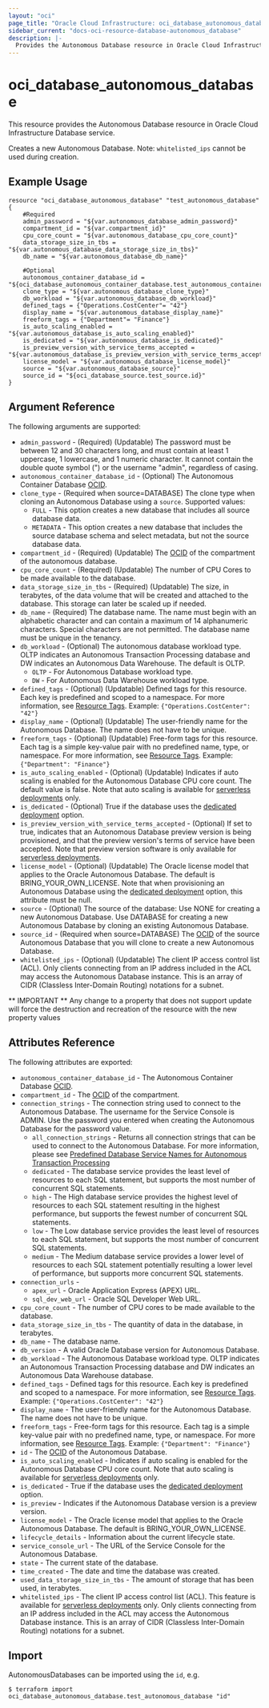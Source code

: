 ```yaml
---
layout: "oci"
page_title: "Oracle Cloud Infrastructure: oci_database_autonomous_database"
sidebar_current: "docs-oci-resource-database-autonomous_database"
description: |-
  Provides the Autonomous Database resource in Oracle Cloud Infrastructure Database service
---
```


# oci_database_autonomous_database
This resource provides the Autonomous Database resource in Oracle Cloud Infrastructure Database service.

Creates a new Autonomous Database.
Note: `whitelisted_ips` cannot be used during creation.


## Example Usage

```hcl
resource "oci_database_autonomous_database" "test_autonomous_database" {
	#Required
	admin_password = "${var.autonomous_database_admin_password}"
	compartment_id = "${var.compartment_id}"
	cpu_core_count = "${var.autonomous_database_cpu_core_count}"
	data_storage_size_in_tbs = "${var.autonomous_database_data_storage_size_in_tbs}"
	db_name = "${var.autonomous_database_db_name}"

	#Optional
	autonomous_container_database_id = "${oci_database_autonomous_container_database.test_autonomous_container_database.id}"
	clone_type = "${var.autonomous_database_clone_type}"
	db_workload = "${var.autonomous_database_db_workload}"
	defined_tags = {"Operations.CostCenter"= "42"}
	display_name = "${var.autonomous_database_display_name}"
	freeform_tags = {"Department"= "Finance"}
	is_auto_scaling_enabled = "${var.autonomous_database_is_auto_scaling_enabled}"
	is_dedicated = "${var.autonomous_database_is_dedicated}"
	is_preview_version_with_service_terms_accepted = "${var.autonomous_database_is_preview_version_with_service_terms_accepted}"
	license_model = "${var.autonomous_database_license_model}"
	source = "${var.autonomous_database_source}"
	source_id = "${oci_database_source.test_source.id}"
}
```

## Argument Reference

The following arguments are supported:

* `admin_password` - (Required) (Updatable) The password must be between 12 and 30 characters long, and must contain at least 1 uppercase, 1 lowercase, and 1 numeric character. It cannot contain the double quote symbol (") or the username "admin", regardless of casing.
* `autonomous_container_database_id` - (Optional) The Autonomous Container Database [OCID](https://docs.cloud.oracle.com/iaas/Content/General/Concepts/identifiers.htm).
* `clone_type` - (Required when source=DATABASE) The clone type when cloning an Autonomous Database using a `source`. Supported values:
    * `FULL` - This option creates a new database that includes all source database data.
    * `METADATA` - This option creates a new database that includes the source database schema and select metadata, but not the source database data.
* `compartment_id` - (Required) (Updatable) The [OCID](https://docs.cloud.oracle.com/iaas/Content/General/Concepts/identifiers.htm) of the compartment of the autonomous database.
* `cpu_core_count` - (Required) (Updatable) The number of CPU Cores to be made available to the database.
* `data_storage_size_in_tbs` - (Required) (Updatable) The size, in terabytes, of the data volume that will be created and attached to the database. This storage can later be scaled up if needed. 
* `db_name` - (Required) The database name. The name must begin with an alphabetic character and can contain a maximum of 14 alphanumeric characters. Special characters are not permitted. The database name must be unique in the tenancy.
* `db_workload` - (Optional) The autonomous database workload type. OLTP indicates an Autonomous Transaction Processing database and DW indicates an Autonomous Data Warehouse. The default is OLTP.
    * `OLTP` - For Autonomous Database workload type.
    * `DW` - For Autonomous Data Warehouse workload type.
* `defined_tags` - (Optional) (Updatable) Defined tags for this resource. Each key is predefined and scoped to a namespace. For more information, see [Resource Tags](https://docs.cloud.oracle.com/iaas/Content/General/Concepts/resourcetags.htm).  Example: `{"Operations.CostCenter": "42"}` 
* `display_name` - (Optional) (Updatable) The user-friendly name for the Autonomous Database. The name does not have to be unique.
* `freeform_tags` - (Optional) (Updatable) Free-form tags for this resource. Each tag is a simple key-value pair with no predefined name, type, or namespace. For more information, see [Resource Tags](https://docs.cloud.oracle.com/iaas/Content/General/Concepts/resourcetags.htm).  Example: `{"Department": "Finance"}` 
* `is_auto_scaling_enabled` - (Optional) (Updatable) Indicates if auto scaling is enabled for the Autonomous Database CPU core count. The default value is false. Note that auto scaling is available for [serverless deployments](https://docs.cloud.oracle.com/iaas/Content/Database/Concepts/adboverview.htm#AEI) only. 
* `is_dedicated` - (Optional) True if the database uses the [dedicated deployment](https://docs.cloud.oracle.com/iaas/Content/Database/Concepts/adbddoverview.htm) option. 
* `is_preview_version_with_service_terms_accepted` - (Optional) If set to true, indicates that an Autonomous Database preview version is being provisioned, and that the preview version's terms of service have been accepted. Note that preview version software is only available for [serverless deployments](https://docs.cloud.oracle.com/iaas/Content/Database/Concepts/adboverview.htm#AEI). 
* `license_model` - (Optional) (Updatable) The Oracle license model that applies to the Oracle Autonomous Database. The default is BRING_YOUR_OWN_LICENSE. Note that when provisioning an Autonomous Database using the [dedicated deployment](https://docs.cloud.oracle.com/iaas/Content/Database/Concepts/adbddoverview.htm) option, this attribute must be null. 
* `source` - (Optional) The source of the database: Use NONE for creating a new Autonomous Database. Use DATABASE for creating a new Autonomous Database by cloning an existing Autonomous Database. 
* `source_id` - (Required when source=DATABASE) The [OCID](https://docs.cloud.oracle.com/iaas/Content/General/Concepts/identifiers.htm) of the source Autonomous Database that you will clone to create a new Autonomous Database.
* `whitelisted_ips` - (Optional) (Updatable) The client IP access control list (ACL). Only clients connecting from an IP address included in the ACL may access the Autonomous Database instance. This is an array of CIDR (Classless Inter-Domain Routing) notations for a subnet.

** IMPORTANT **
Any change to a property that does not support update will force the destruction and recreation of the resource with the new property values

## Attributes Reference

The following attributes are exported:

* `autonomous_container_database_id` - The Autonomous Container Database [OCID](https://docs.cloud.oracle.com/iaas/Content/General/Concepts/identifiers.htm).
* `compartment_id` - The [OCID](https://docs.cloud.oracle.com/iaas/Content/General/Concepts/identifiers.htm) of the compartment.
* `connection_strings` - The connection string used to connect to the Autonomous Database. The username for the Service Console is ADMIN. Use the password you entered when creating the Autonomous Database for the password value.
	* `all_connection_strings` - Returns all connection strings that can be used to connect to the Autonomous Database. For more information, please see [Predefined Database Service Names for Autonomous Transaction Processing](https://docs.oracle.com/en/cloud/paas/atp-cloud/atpug/connect-predefined.html#GUID-9747539B-FD46-44F1-8FF8-F5AC650F15BE) 
	* `dedicated` - The database service provides the least level of resources to each SQL statement, but supports the most number of concurrent SQL statements.
	* `high` - The High database service provides the highest level of resources to each SQL statement resulting in the highest performance, but supports the fewest number of concurrent SQL statements.
	* `low` - The Low database service provides the least level of resources to each SQL statement, but supports the most number of concurrent SQL statements.
	* `medium` - The Medium database service provides a lower level of resources to each SQL statement potentially resulting a lower level of performance, but supports more concurrent SQL statements.
* `connection_urls` - 
	* `apex_url` - Oracle Application Express (APEX) URL.
	* `sql_dev_web_url` - Oracle SQL Developer Web URL.
* `cpu_core_count` - The number of CPU cores to be made available to the database.
* `data_storage_size_in_tbs` - The quantity of data in the database, in terabytes.
* `db_name` - The database name.
* `db_version` - A valid Oracle Database version for Autonomous Database.
* `db_workload` - The Autonomous Database workload type. OLTP indicates an Autonomous Transaction Processing database and DW indicates an Autonomous Data Warehouse database.
* `defined_tags` - Defined tags for this resource. Each key is predefined and scoped to a namespace. For more information, see [Resource Tags](https://docs.cloud.oracle.com/iaas/Content/General/Concepts/resourcetags.htm).  Example: `{"Operations.CostCenter": "42"}` 
* `display_name` - The user-friendly name for the Autonomous Database. The name does not have to be unique.
* `freeform_tags` - Free-form tags for this resource. Each tag is a simple key-value pair with no predefined name, type, or namespace. For more information, see [Resource Tags](https://docs.cloud.oracle.com/iaas/Content/General/Concepts/resourcetags.htm).  Example: `{"Department": "Finance"}` 
* `id` - The [OCID](https://docs.cloud.oracle.com/iaas/Content/General/Concepts/identifiers.htm) of the Autonomous Database.
* `is_auto_scaling_enabled` - Indicates if auto scaling is enabled for the Autonomous Database CPU core count. Note that auto scaling is available for [serverless deployments](https://docs.cloud.oracle.com/iaas/Content/Database/Concepts/adboverview.htm#AEI) only. 
* `is_dedicated` - True if the database uses the [dedicated deployment](https://docs.cloud.oracle.com/iaas/Content/Database/Concepts/adbddoverview.htm) option. 
* `is_preview` - Indicates if the Autonomous Database version is a preview version.
* `license_model` - The Oracle license model that applies to the Oracle Autonomous Database. The default is BRING_YOUR_OWN_LICENSE. 
* `lifecycle_details` - Information about the current lifecycle state.
* `service_console_url` - The URL of the Service Console for the Autonomous Database.
* `state` - The current state of the database.
* `time_created` - The date and time the database was created.
* `used_data_storage_size_in_tbs` - The amount of storage that has been used, in terabytes.
* `whitelisted_ips` - The client IP access control list (ACL). This feature is available for [serverless deployments](https://docs.cloud.oracle.com/iaas/Content/Database/Concepts/adboverview.htm#AEI) only.  Only clients connecting from an IP address included in the ACL may access the Autonomous Database instance. This is an array of CIDR (Classless Inter-Domain Routing) notations for a subnet. 

## Import

AutonomousDatabases can be imported using the `id`, e.g.

```
$ terraform import oci_database_autonomous_database.test_autonomous_database "id"
```

